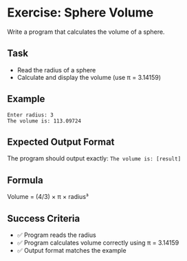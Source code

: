 # Exercise: Sphere Volume

Write a program that calculates the volume of a sphere.

## Task
- Read the radius of a sphere
- Calculate and display the volume (use π = 3.14159)

## Example
```
Enter radius: 3
The volume is: 113.09724
```

## Expected Output Format
The program should output exactly: `The volume is: [result]`

## Formula
Volume = (4/3) × π × radius³

## Success Criteria
- ✅ Program reads the radius
- ✅ Program calculates volume correctly using π = 3.14159
- ✅ Output format matches the example
